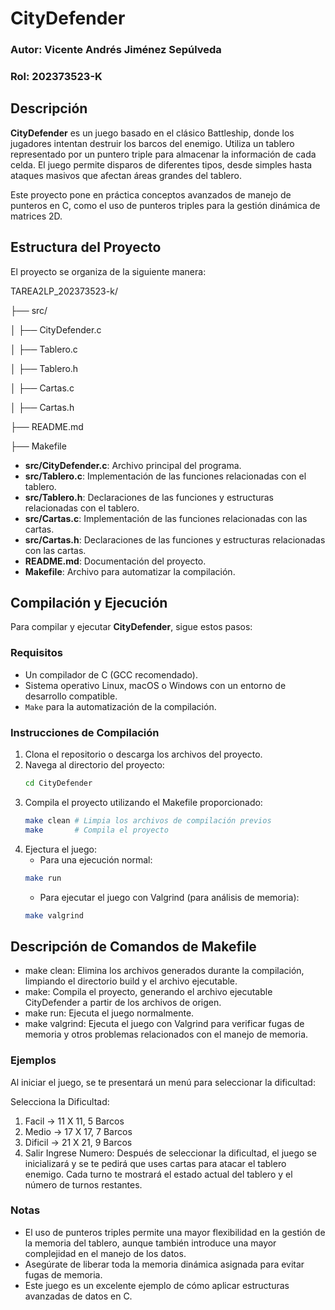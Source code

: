 # CityDefender 

### Autor: Vicente Andrés Jiménez Sepúlveda  
### Rol: 202373523-K

## Descripción

**CityDefender** es un juego basado en el clásico Battleship, donde los jugadores intentan destruir los barcos del enemigo. Utiliza un tablero representado por un puntero triple para almacenar la información de cada celda. El juego permite disparos de diferentes tipos, desde simples hasta ataques masivos que afectan áreas grandes del tablero. 

Este proyecto pone en práctica conceptos avanzados de manejo de punteros en C, como el uso de punteros triples para la gestión dinámica de matrices 2D.

## Estructura del Proyecto

El proyecto se organiza de la siguiente manera:

TAREA2LP_202373523-k/

├── src/

│   ├── CityDefender.c        

│   ├── Tablero.c             

│   ├── Tablero.h    

│   ├── Cartas.c               

│   ├── Cartas.h              

├── README.md          

├── Makefile           

- **src/CityDefender.c**: Archivo principal del programa.
- **src/Tablero.c**: Implementación de las funciones relacionadas con el tablero.
- **src/Tablero.h**: Declaraciones de las funciones y estructuras relacionadas con el tablero.
- **src/Cartas.c**: Implementación de las funciones relacionadas con las cartas.
- **src/Cartas.h**: Declaraciones de las funciones y estructuras relacionadas con las cartas.
- **README.md**: Documentación del proyecto.
- **Makefile**: Archivo para automatizar la compilación.

## Compilación y Ejecución

Para compilar y ejecutar **CityDefender**, sigue estos pasos:

### Requisitos

- Un compilador de C (GCC recomendado).
- Sistema operativo Linux, macOS o Windows con un entorno de desarrollo compatible.
- `Make` para la automatización de la compilación.

### Instrucciones de Compilación

1. Clona el repositorio o descarga los archivos del proyecto.
2. Navega al directorio del proyecto:
   ```bash
   cd CityDefender
3. Compila el proyecto utilizando el Makefile proporcionado:
   ```bash
   make clean # Limpia los archivos de compilación previos
   make       # Compila el proyecto
4. Ejectura el juego:
   - Para una ejecución normal:
   ```bash
   make run 
   ```
   - Para ejecutar el juego con Valgrind (para análisis de memoria):
   ```bash
   make valgrind
   ``` 
## Descripción de Comandos de Makefile
- make clean: Elimina los archivos generados durante la compilación, limpiando el directorio build y el archivo ejecutable.
- make: Compila el proyecto, generando el archivo ejecutable CityDefender a partir de los archivos de origen.
- make run: Ejecuta el juego normalmente.
- make valgrind: Ejecuta el juego con Valgrind para verificar fugas de memoria y otros problemas relacionados con el manejo de memoria.
 
### Ejemplos

Al iniciar el juego, se te presentará un menú para seleccionar la dificultad:

Selecciona la Dificultad:

1. Facil -> 11 X 11, 5 Barcos
2. Medio -> 17 X 17, 7 Barcos
3. Dificil -> 21 X 21, 9 Barcos
4. Salir Ingrese Numero:
Después de seleccionar la dificultad, el juego se inicializará y se te pedirá que uses cartas para atacar el tablero enemigo. Cada turno te mostrará el estado actual del tablero y el número de turnos restantes.

### Notas
* El uso de punteros triples permite una mayor flexibilidad en la gestión de la memoria del tablero, aunque también introduce una mayor complejidad en el manejo de los datos.
* Asegúrate de liberar toda la memoria dinámica asignada para evitar fugas de memoria.
* Este juego es un excelente ejemplo de cómo aplicar estructuras avanzadas de datos en C.
